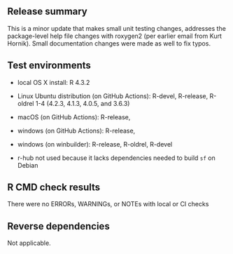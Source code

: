 ## Release summary
This is a minor update that makes small unit testing changes, addresses the package-level help file changes with roxygen2 (per earlier email from Kurt Hornik). Small documentation changes were made as well to fix typos.

## Test environments
* local OS X install: R 4.3.2
* Linux Ubuntu distribution (on GitHub Actions): R-devel, R-release, R-oldrel 1-4 (4.2.3, 4.1.3, 4.0.5, and 3.6.3)
* macOS (on GitHub Actions): R-release,
* windows (on GitHub Actions): R-release,
* windows (on winbuilder): R-release, R-oldrel, R-devel

* r-hub not used because it lacks dependencies needed to build `sf` on Debian

## R CMD check results
There were no ERRORs, WARNINGs, or NOTEs with local or CI checks

## Reverse dependencies
Not applicable.
